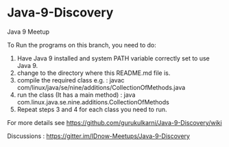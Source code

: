 # Java-9-Discovery
Java 9 Meetup

To Run the programs on this branch, you need to do:
1. Have Java 9 installed and system PATH variable correctly set to use Java 9.
2. change to the directory where this README.md file is.
3. compile the required class e.g. :  javac com/linux/java/se/nine/additions/CollectionOfMethods.java
4. run the class (It has a main method) : java com.linux.java.se.nine.additions.CollectionOfMethods
5. Repeat steps 3 and 4 for each class you need to run.

For more details see https://github.com/gurukulkarni/Java-9-Discovery/wiki

Discussions : https://gitter.im/IDnow-Meetups/Java-9-Discovery
